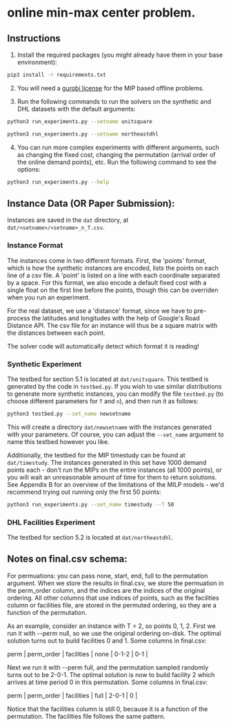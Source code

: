 # online min-max center problem.
## Instructions
1. Install the required packages (you might already have them in your base environment):
```bash
pip3 install -r requirements.txt
```

2. You will need a [gurobi license](https://www.gurobi.com/academia/academic-program-and-licenses/) for the MIP based offline problems.

3. Run the following commands to run the solvers on the synthetic and DHL datasets with the default arguments:
```bash
python3 run_experiments.py --setname unitsquare
```
```bash
python3 run_experiments.py --setname northeastdhl
```

4. You can run more complex experiments with different arguments, such as changing the fixed cost, changing the permutation (arrival order of the online demand points), etc. Run the following command to see the options:
```bash
python3 run_experiments.py --help
```

## Instance Data (OR Paper Submission):
Instances are saved in the `dat` directory, at `dat/<setname>/<setname>_n_T.csv`.

### Instance Format
The instances come in two different formats. First, the 'points' format, which is how the synthetic instances are encoded, lists the points on each line of a csv file. A 'point' is listed on a line with each coordinate separated by a space. For this format, we also encode a default fixed cost with a single float on the first line before the points, though this can be overriden when you run an experiment.

For the real dataset, we use a 'distance' format, since we have to pre-process the latitudes and longitudes with the help of Google's Road Distance API. The csv file for an instance will thus be a square matrix with the distances between each point.

The solver code will automatically detect which format it is reading!

### Synthetic Experiment

The testbed for section 5.1 is located at `dat/unitsquare`. This testbed is generated by the code in `testbed.py`. If you wish to use similar distributions to generate more synthetic instances, you can modify the file `testbed.py` (to choose different parameters for `T` and `n`), and then run it as follows:
```bash
python3 testbed.py --set_name newsetname
```
This will create a directory `dat/newsetname` with the instances generated with your parameters. Of course, you can adjust the `--set_name` argument to name this testbed however you like.

Additionally, the testbed for the MIP timestudy can be found at `dat/timestudy`. The instances generated in this set have 1000 demand points each - don't run the MIPs on the entire instances (all 1000 points), or you will wait an unreasonable amount of time for them to return solutions. See Appendix B for an overview of the limitations of the MILP models - we'd recommend trying out running only the first 50 points:
```bash
python3 run_experiments.py --set_name timestudy --T 50
```

### DHL Facilities Experiment
The testbed for section 5.2 is located at `dat/northeastdhl`.

## Notes on final.csv schema:
For permuations: you can pass none, start, end, full to the permutation argument. When we store the results in final.csv, we store the permuation in the perm_order column, and the indices are the indices of the original ordering. All other columns that use indices of points, such as the facilities column or facilities file, are stored in the permuted ordering, so they are a function of the permutation.

As an example, consider an instance with T = 2, so points 0, 1, 2. First we run it with --perm null, so we use the original ordering on-disk. The optimal solution turns out to build facilities 0 and 1. Some columns in final.csv:

perm | perm_order | facilities |
none | 0-1-2 | 0-1 |

Next we run it with --perm full, and the permutation sampled randomly turns out to be 2-0-1. The optimal solution is now to build facility 2 which arrives at time period 0 in this permutation. Some columns in final.csv:

perm | perm_order | facilities |
full | 2-0-1 | 0 |

Notice that the facilities column is still 0, because it is a function of the permutation. The facilities file follows the same pattern.
